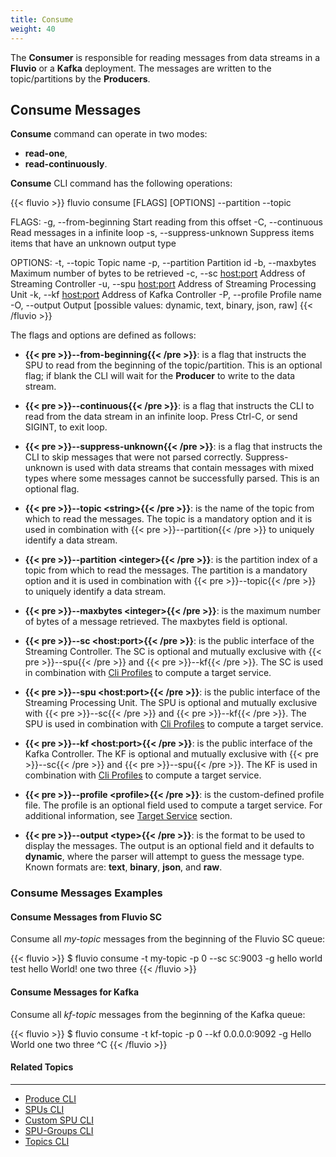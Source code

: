 ```yaml
---
title: Consume
weight: 40
---
```



The __Consumer__ is responsible for reading messages from data streams in a __Fluvio__ or a __Kafka__ deployment. The messages are written to the topic/partitions by the __Producers__.


## Consume Messages

__Consume__ command can operate in two modes:

* __read-one__,
* __read-continuously__.

__Consume__ CLI command has the following operations: 

{{< fluvio >}}
fluvio consume [FLAGS] [OPTIONS] --partition <integer> --topic <string>

FLAGS:
    -g, --from-beginning      Start reading from this offset
    -C, --continuous          Read messages in a infinite loop
    -s, --suppress-unknown    Suppress items items that have an unknown output type

OPTIONS:
    -t, --topic <string>         Topic name
    -p, --partition <integer>    Partition id
    -b, --maxbytes <integer>     Maximum number of bytes to be retrieved
    -c, --sc <host:port>         Address of Streaming Controller
    -u, --spu <host:port>        Address of Streaming Processing Unit
    -k, --kf <host:port>         Address of Kafka Controller
    -P, --profile <profile>      Profile name
    -O, --output <type>          Output [possible values: dynamic, text, binary, json, raw]
{{< /fluvio >}}

The flags and options are defined as follows:

* <strong>{{< pre >}}--from-beginning{{< /pre >}}</strong>: is a flag that instructs the SPU to read from the beginning of the topic/partition. This is an optional flag; if blank the CLI will wait for the __Producer__ to write to the data stream.

* <strong>{{< pre >}}--continuous{{< /pre >}}</strong>: is a flag that instructs the CLI to read from the data stream in an infinite loop. Press Ctrl-C, or send SIGINT, to exit loop.

* <strong>{{< pre >}}--suppress-unknown{{< /pre >}}</strong>: is a flag that instructs the CLI to skip messages that were not parsed correctly. Suppress-unknown is used with data streams that contain messages with mixed types where some messages cannot be successfully parsed. This is an optional flag.

* <strong>{{< pre >}}--topic &lt;string&gt;{{< /pre >}}</strong>:
is the name of the topic from which to read the messages. The topic is a mandatory option and it is used in combination with {{< pre >}}--partition{{< /pre >}} to uniquely identify a data stream.

* <strong>{{< pre >}}--partition &lt;integer&gt;{{< /pre >}}</strong>:
is the partition index of a topic from which to read the messages. The partition is a mandatory option and it is used in combination with {{< pre >}}--topic{{< /pre >}} to uniquely identify a data stream.

* <strong>{{< pre >}}--maxbytes &lt;integer&gt;{{< /pre >}}</strong>:
is the maximum number of bytes of a message retrieved. The maxbytes field is optional.

* <strong>{{< pre >}}--sc &lt;host:port&gt;{{< /pre >}}</strong>:
is the public interface of the Streaming Controller. The SC is optional and mutually exclusive with {{< pre >}}--spu{{< /pre >}} and {{< pre >}}--kf{{< /pre >}}. The SC is used in combination with [Cli Profiles](../profiles) to compute a target service.

* <strong>{{< pre >}}--spu &lt;host:port&gt;{{< /pre >}}</strong>:
is the public interface of the Streaming Processing Unit. The SPU is optional and mutually exclusive with {{< pre >}}--sc{{< /pre >}} and {{< pre >}}--kf{{< /pre >}}. The SPU is used in combination with [Cli Profiles](../profiles) to compute a target service.

* <strong>{{< pre >}}--kf &lt;host:port&gt;{{< /pre >}}</strong>:
is the public interface of the Kafka Controller. The KF is optional and mutually exclusive with {{< pre >}}--sc{{< /pre >}} and {{< pre >}}--spu{{< /pre >}}. The KF is used in combination with [Cli Profiles](../profiles) to compute a target service.

* <strong>{{< pre >}}--profile &lt;profile&gt;{{< /pre >}}</strong>:
is the custom-defined profile file. The profile is an optional field used to compute a target service. For additional information, see [Target Service](..#target-service) section.

* <strong>{{< pre >}}--output &lt;type&gt;{{< /pre >}}</strong>:
is the format to be used to display the messages. The output is an optional field and it defaults to __dynamic__, where the parser will attempt to guess the message type. Known formats are: __text__, __binary__, __json__, and __raw__.


### Consume Messages Examples 

#### Consume Messages from Fluvio SC

Consume all _my-topic_  messages from the beginning of the Fluvio SC queue:

{{< fluvio >}}
$ fluvio consume -t my-topic -p 0 --sc `SC`:9003 -g
hello world
test
hello World!
one 
two
three
{{< /fluvio >}}


#### Consume Messages for Kafka

Consume all _kf-topic_  messages from the beginning of the Kafka queue:

{{< fluvio >}}
$ fluvio consume -t kf-topic -p 0 --kf 0.0.0.0:9092 -g
Hello World
one
two
three
^C
{{< /fluvio >}}



#### Related Topics
-------------------
* [Produce CLI](../produce)
* [SPUs CLI](../spus)
* [Custom SPU CLI](../custom-spus)
* [SPU-Groups CLI](../spu-groups)
* [Topics CLI](../topics)
